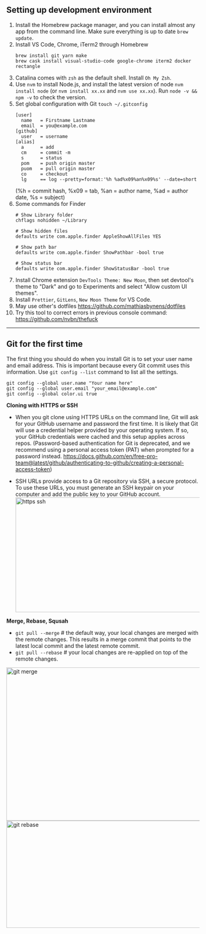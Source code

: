 ## Setting up development environment

1. Install the Homebrew package manager, and you can install almost any app from the command line. Make sure everything is up to date `brew update`.
2. Install VS Code, Chrome, iTerm2 through Homebrew
    ```shell
    brew install git yarn make
    brew cask install visual-studio-code google-chrome iterm2 docker rectangle
    ```
3. Catalina comes with `zsh` as the default shell. Install `Oh My Zsh`.
4. Use `nvm` to install Node.js, and install the latest version of node `nvm install node` (or `nvm install xx.xx` and `nvm use xx.xx`). Run `node -v && npm -v` to check the version.
5. Set global configuration with Git `touch ~/.gitconfig`
    ```
    [user]
      name   = Firstname Lastname
      email  = you@example.com
    [github]
      user   = username
    [alias]
      a      = add
      cm     = commit -m
      s      = status
      pom    = push origin master
      puom   = pull origin master
      co     = checkout
      lg     == log --pretty=format:'%h %ad%x09%an%x09%s' --date=short
    ```
    (%h = commit hash, %x09 = tab, %an = author name, %ad = author date, %s = subject)   
6. Some commands for Finder
    ```shell
    # Show Library folder
    chflags nohidden ~/Library

    # Show hidden files
    defaults write com.apple.finder AppleShowAllFiles YES

    # Show path bar
    defaults write com.apple.finder ShowPathbar -bool true

    # Show status bar
    defaults write com.apple.finder ShowStatusBar -bool true
    ```
7. Install Chrome extension `DevTools Theme: New Moon`, then set devtool's theme to "Dark" and go to Experiments and select "Allow custom UI themes".
8. Install `Prettier`, `GitLens`, `New Moon Theme` for VS Code.
9. May use other's dotfiles https://github.com/mathiasbynens/dotfiles
10. Try this tool to correct errors in previous console command: https://github.com/nvbn/thefuck

---

## Git for the first time
The first thing you should do when you install Git is to set your user name and email address. This is important because every Git commit uses this information. Use `git config --list` command to list all the settings.
   ```shell
   git config --global user.name "Your name here"
   git config --global user.email "your_email@example.com"
   git config --global color.ui true
   ```

**Cloning with HTTPS or SSH**
   - When you git clone using HTTPS URLs on the command line, Git will ask for your GitHub username and password the first time. It is likely that Git will use a credential helper provided by your operating system. If so, your GitHub credentials were cached and this setup applies across repos. (Password-based authentication for Git is deprecated, and we recommend using a personal access token (PAT) when prompted for a password instead. https://docs.github.com/en/free-pro-team@latest/github/authenticating-to-github/creating-a-personal-access-token)
   
   - SSH URLs provide access to a Git repository via SSH, a secure protocol. To use these URLs, you must generate an SSH keypair on your computer and add the public key to your GitHub account.
    <img alt="https ssh" src="https://ftp.bmp.ovh/imgs/2020/10/830c711c7263ab75.png" width="900" height="300">

**Merge, Rebase, Squsah**
- `git pull --merge`  # the default way, your local changes are merged with the remote changes. This results in a merge commit that points to the latest local commit and the latest remote commit.
- `git pull --rebase`  # your local changes are re-applied on top of the remote changes.

<img alt="git merge" src="https://ftp.bmp.ovh/imgs/2020/10/1cb887d4302c8363.png" width="800" height="400">
<img alt="git rebase" src="https://ftp.bmp.ovh/imgs/2020/10/4e03971d9a22e879.png" width="650" height="280">


